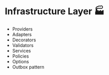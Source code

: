 ﻿# Infrastructure Layer :factory:

- Providers
- Adapters
- Decorators
- Validators
- Services
- Policies
- Options
- Outbox pattern
